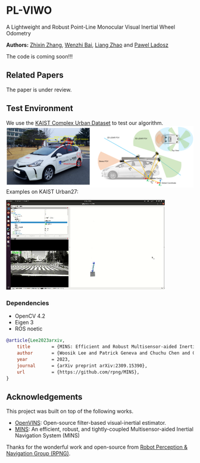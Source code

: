 # PL-VIWO
A Lightweight and Robust Point-Line Monocular Visual Inertial Wheel Odometry

**Authors:** [Zhixin Zhang](https://happy-zzx.github.io/ZhixinZhang.github.io/), [Wenzhi Bai](https://wenzhibai.github.io/), [Liang Zhao](https://scholar.google.com.au/citations?user=1OagsSYAAAAJ&hl=en) and [Pawel Ladosz](https://scholar.google.com/citations?user=fSEWVN8AAAAJ&hl=en)

The code is coming soon!!!
## Related Papers
The paper is under review.

## Test Environment
We use the [KAIST Complex Urban Dataset](https://sites.google.com/view/complex-urban-dataset) to test our algorithm.
![alt text](images/KAIST-Urban.png)
Examples on KAIST Urban27:

![alt_text](images/urban27.gif)
### Dependencies
* OpenCV 4.2
* Eigen 3
* ROS noetic


```bibtex
@article{Lee2023arxiv,
    title        = {MINS: Efficient and Robust Multisensor-aided Inertial Navigation System},
    author       = {Woosik Lee and Patrick Geneva and Chuchu Chen and Guoquan Huang},
    year         = 2023,
    journal      = {arXiv preprint arXiv:2309.15390},
    url          = {https://github.com/rpng/MINS},
}
```

## Acknowledgements
This project was built on top of the following works.
* [OpenVINS](https://github.com/rpng/open_vins): Open-source filter-based visual-inertial estimator.
* [MINS](https://github.com/rpng/MINS/tree/master): An efficient, robust, and tightly-coupled Multisensor-aided Inertial Navigation System (MINS)

  
Thanks for the wonderful work and open-source from [Robot Perception & Navigation Group (RPNG)](https://github.com/rpng). 
